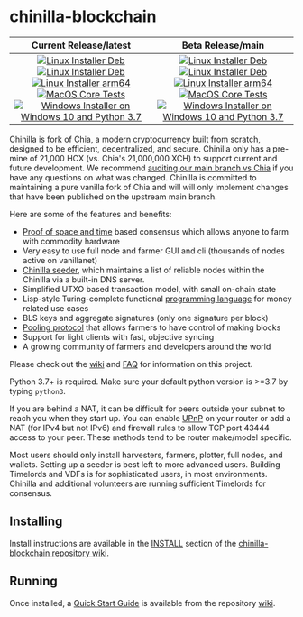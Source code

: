 # chinilla-blockchain

| Current Release/latest | Beta Release/main |
|         :---:          |          :---:         |
| [![Linux Installer Deb](https://github.com/Chinilla/chinilla-blockchain/actions/workflows/build-linux-installer-deb.yml/badge.svg?branch=latest)](https://github.com/Chinilla/chinilla-blockchain/actions/workflows/build-linux-installer-deb.yml) [![Linux Installer Deb](https://github.com/Chinilla/chinilla-blockchain/actions/workflows/build-linux-installer-rpm.yml/badge.svg?branch=latest)](https://github.com/Chinilla/chinilla-blockchain/actions/workflows/build-linux-installer-rpm.yml) [![Linux Installer arm64](https://github.com/Chinilla/chinilla-blockchain/actions/workflows/build-linux-arm64-installer.yml/badge.svg?branch=latest)](https://github.com/Chinilla/chinilla-blockchain/actions/workflows/build-linux-arm64-installer.yml) [![MacOS Core Tests](https://github.com/Chinilla/chinilla-blockchain/actions/workflows/build-macos-installers.yml/badge.svg?branch=latest)](https://github.com/Chinilla/chinilla-blockchain/actions/workflows/build-macos-installer.yml) [![Windows Installer on Windows 10 and Python 3.7](https://github.com/Chinilla/chinilla-blockchain/actions/workflows/build-windows-installer.yml/badge.svg?branch=latest)](https://github.com/Chinilla/chinilla-blockchain/actions/workflows/build-windows-installer.yml) | [![Linux Installer Deb](https://github.com/Chinilla/chinilla-blockchain/actions/workflows/build-linux-installer-deb.yml/badge.svg)](https://github.com/Chinilla/chinilla-blockchain/actions/workflows/build-linux-installer-deb.yml) [![Linux Installer Deb](https://github.com/Chinilla/chinilla-blockchain/actions/workflows/build-linux-installer-rpm.yml/badge.svg)](https://github.com/Chinilla/chinilla-blockchain/actions/workflows/build-linux-installer-rpm.yml) [![Linux Installer arm64](https://github.com/Chinilla/chinilla-blockchain/actions/workflows/build-linux-arm64-installer.yml/badge.svg)](https://github.com/Chinilla/chinilla-blockchain/actions/workflows/build-linux-arm64-installer.yml) [![MacOS Core Tests](https://github.com/Chinilla/chinilla-blockchain/actions/workflows/build-macos-installers.yml/badge.svg)](https://github.com/Chinilla/chinilla-blockchain/actions/workflows/build-macos-installer.yml) [![Windows Installer on Windows 10 and Python 3.7](https://github.com/Chinilla/chinilla-blockchain/actions/workflows/build-windows-installer.yml/badge.svg)](https://github.com/Chinilla/chinilla-blockchain/actions/workflows/build-windows-installer.yml) |

Chinilla is fork of Chia, a modern cryptocurrency built from scratch, designed to be efficient, decentralized, and secure. Chinilla only has a pre-mine of 21,000 HCX (vs. Chia's 21,000,000 XCH) to support current and future development.  We recommend [auditing our main branch vs Chia](https://github.com/Chia-Network/chia-blockchain/compare/main...Chinilla:main) if you have any questions on what was changed.  Chinilla is committed to maintaining a pure vanilla fork of Chia and will will only implement changes that have been published on the upstream main branch.

Here are some of the features and benefits:
* [Proof of space and time](https://docs.google.com/document/d/1tmRIb7lgi4QfKkNaxuKOBHRmwbVlGL4f7EsBDr_5xZE/edit) based consensus which allows anyone to farm with commodity hardware
* Very easy to use full node and farmer GUI and cli (thousands of nodes active on vanillanet)
* [Chinilla seeder](https://github.com/Chinilla/chinilla-blockchain/wiki/Chinilla-Seeder-User-Guide), which maintains a list of reliable nodes within the Chinilla via a built-in DNS server.
* Simplified UTXO based transaction model, with small on-chain state
* Lisp-style Turing-complete functional [programming language](https://chinillalisp.com/) for money related use cases
* BLS keys and aggregate signatures (only one signature per block)
* [Pooling protocol](https://github.com/Chinilla/chinilla-blockchain/wiki/Pooling-User-Guide) that allows farmers to have control of making blocks
* Support for light clients with fast, objective syncing
* A growing community of farmers and developers around the world

Please check out the [wiki](https://github.com/Chinilla/chinilla-blockchain/wiki)
and [FAQ](https://github.com/Chinilla/chinilla-blockchain/wiki/FAQ) for
information on this project.

Python 3.7+ is required. Make sure your default python version is >=3.7
by typing `python3`.

If you are behind a NAT, it can be difficult for peers outside your subnet to
reach you when they start up. You can enable
[UPnP](https://www.homenethowto.com/ports-and-nat/upnp-automatic-port-forward/)
on your router or add a NAT (for IPv4 but not IPv6) and firewall rules to allow
TCP port 43444 access to your peer.
These methods tend to be router make/model specific.

Most users should only install harvesters, farmers, plotter, full nodes, and wallets.
Setting up a seeder is best left to more advanced users.
Building Timelords and VDFs is for sophisticated users, in most environments.
Chinilla and additional volunteers are running sufficient Timelords
for consensus.

## Installing

Install instructions are available in the
[INSTALL](https://github.com/Chinilla/chinilla-blockchain/wiki/INSTALL)
section of the
[chinilla-blockchain repository wiki](https://github.com/Chinilla/chinilla-blockchain/wiki).

## Running

Once installed, a
[Quick Start Guide](https://github.com/Chinilla/chinilla-blockchain/wiki/Quick-Start-Guide)
is available from the repository
[wiki](https://github.com/Chinilla/chinilla-blockchain/wiki).
